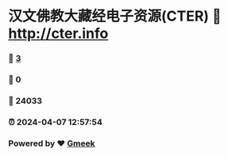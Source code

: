 # 汉文佛教大藏经电子资源(CTER) :link: http://cter.info 
### :page_facing_up: [3](http://cter.info/tag.html) 
### :speech_balloon: 0 
### :hibiscus: 24033 
### :alarm_clock: 2024-04-07 12:57:54 
### Powered by :heart: [Gmeek](https://github.com/Meekdai/Gmeek)
